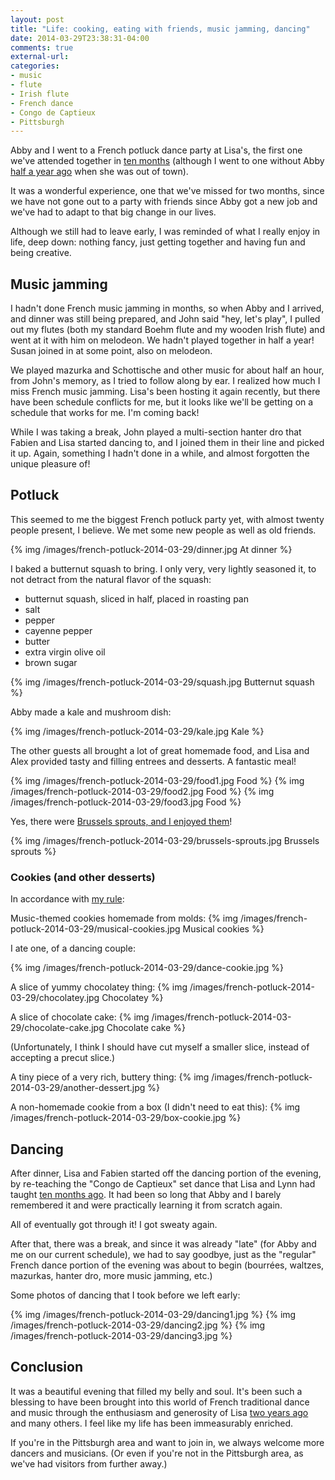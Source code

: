 ```yaml
---
layout: post
title: "Life: cooking, eating with friends, music jamming, dancing"
date: 2014-03-29T23:38:31-04:00
comments: true
external-url: 
categories:
- music
- flute
- Irish flute
- French dance
- Congo de Captieux
- Pittsburgh
---
```

Abby and I went to a French potluck dance party at Lisa's, the first one we've attended together in [ten months](/blog/2013/05/25/learning-the-congo-de-captieux-traditional-french-dance/) (although I went to one without Abby [half a year ago](/blog/2013/09/14/back-to-french-dance-potluck-and-party/) when she was out of town).

It was a wonderful experience, one that we've missed for two months, since we have not gone out to a party with friends since Abby got a new job and we've had to adapt to that big change in our lives.

Although we still had to leave early, I was reminded of what I really enjoy in life, deep down: nothing fancy, just getting together and having fun and being creative.

<!--more-->

## Music jamming

I hadn't done French music jamming in months, so when Abby and I arrived, and dinner was still being prepared, and John said "hey, let's play", I pulled out my flutes (both my standard Boehm flute and my wooden Irish flute) and went at it with him on melodeon. We hadn't played together in half a year! Susan joined in at some point, also on melodeon.

We played mazurka and Schottische and other music for about half an hour, from John's memory, as I tried to follow along by ear. I realized how much I miss French music jamming. Lisa's been hosting it again recently, but there have been schedule conflicts for me, but it looks like we'll be getting on a schedule that works for me. I'm coming back!

While I was taking a break, John played a multi-section hanter dro that Fabien and Lisa started dancing to, and I joined them in their line and picked it up. Again, something I hadn't done in a while, and almost forgotten the unique pleasure of!

## Potluck

This seemed to me the biggest French potluck party yet, with almost twenty people present, I believe. We met some new people as well as old friends.

{% img /images/french-potluck-2014-03-29/dinner.jpg At dinner %}

I baked a butternut squash to bring. I only very, very lightly seasoned it, to not detract from the natural flavor of the squash:

- butternut squash, sliced in half, placed in roasting pan
- salt
- pepper
- cayenne pepper
- butter
- extra virgin olive oil
- brown sugar

{% img /images/french-potluck-2014-03-29/squash.jpg Butternut squash %}

Abby made a kale and mushroom dish:

{% img /images/french-potluck-2014-03-29/kale.jpg Kale %}

The other guests all brought a lot of great homemade food, and Lisa and Alex provided tasty and filling entrees and desserts. A fantastic meal!

{% img /images/french-potluck-2014-03-29/food1.jpg Food %}
{% img /images/french-potluck-2014-03-29/food2.jpg Food %}
{% img /images/french-potluck-2014-03-29/food3.jpg Food %}

Yes, there were [Brussels sprouts, and I enjoyed them](/blog/2014/03/21/time-to-taste-the-world-thoughts-on-expanding-my-food-tastes-as-an-adult/)!

{% img /images/french-potluck-2014-03-29/brussels-sprouts.jpg Brussels sprouts %}

### Cookies (and other desserts)

In accordance with [my rule](/blog/2014/01/16/a-system-for-quitting-eating-cookies/):

Music-themed cookies homemade from molds:
{% img /images/french-potluck-2014-03-29/musical-cookies.jpg Musical cookies %}

I ate one, of a dancing couple:

{% img /images/french-potluck-2014-03-29/dance-cookie.jpg %}

A slice of yummy chocolatey thing:
{% img /images/french-potluck-2014-03-29/chocolatey.jpg Chocolatey %}

A slice of chocolate cake:
{% img /images/french-potluck-2014-03-29/chocolate-cake.jpg Chocolate cake %}

(Unfortunately, I think I should have cut myself a smaller slice, instead of accepting a precut slice.)

A tiny piece of a very rich, buttery thing:
{% img /images/french-potluck-2014-03-29/another-dessert.jpg %}

A non-homemade cookie from a box (I didn't need to eat this):
{% img /images/french-potluck-2014-03-29/box-cookie.jpg %}

## Dancing

After dinner, Lisa and Fabien started off the dancing portion of the evening, by re-teaching the "Congo de Captieux" set dance that Lisa and Lynn had taught [ten months ago](/blog/2013/05/25/learning-the-congo-de-captieux-traditional-french-dance/). It had been so long that Abby and I barely remembered it and were practically learning it from scratch again.

All of eventually got through it! I got sweaty again.

After that, there was a break, and since it was already "late" (for Abby and me on our current schedule), we had to say goodbye, just as the "regular" French dance portion of the evening was about to begin (bourrées, waltzes, mazurkas, hanter dro, more music jamming, etc.)

Some photos of dancing that I took before we left early:

{% img /images/french-potluck-2014-03-29/dancing1.jpg %}
{% img /images/french-potluck-2014-03-29/dancing2.jpg %}
{% img /images/french-potluck-2014-03-29/dancing3.jpg %}

## Conclusion

It was a beautiful evening that filled my belly and soul. It's been such a blessing to have been brought into this world of French traditional dance and music through the enthusiasm and generosity of Lisa [two years ago](/blog/2012/01/23/discovering-french-traditional-dance-in-pittsburgh/) and many others. I feel like my life has been immeasurably enriched.

If you're in the Pittsburgh area and want to join in, we always welcome more dancers and musicians. (Or even if you're not in the Pittsburgh area, as we've had visitors from further away.)
